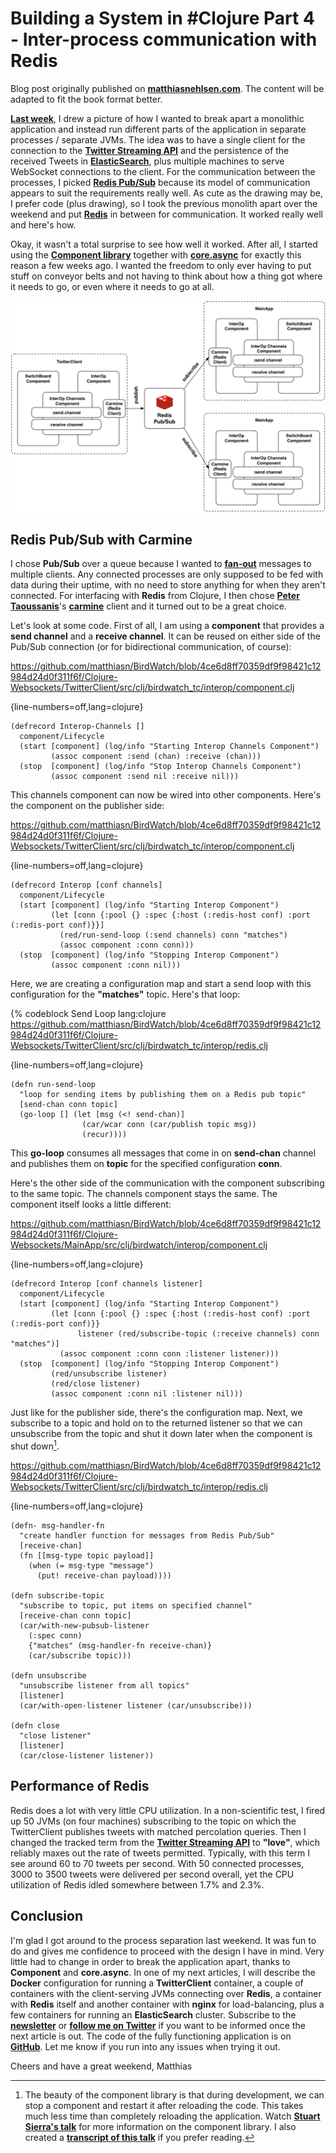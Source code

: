 # Building a System in #Clojure Part 4 - Inter-process communication with Redis

Blog post originally published on **[matthiasnehlsen.com](http://matthiasnehlsen.com/blog/2014/11/07/Building-Systems-in-Clojure-4/)**. The content will be adapted to fit the book format better.


**[Last week](http://matthiasnehlsen.com/blog/2014/10/30/Building-Systems-in-Clojure-3/)**, I drew a picture of how I wanted to break apart a monolithic application and instead run different parts of the application in separate processes / separate JVMs. The idea was to have a single client for the connection to the **[Twitter Streaming API](https://dev.twitter.com/streaming/overview)** and the persistence of the received Tweets in **[ElasticSearch](http://www.elasticsearch.com)**, plus multiple machines to serve WebSocket connections to the client. For the communication between the processes, I picked **[Redis Pub/Sub](http://redis.io/topics/pubsub)** because its model of communication appears to suit the requirements really well. As cute as the drawing may be, I prefer code (plus drawing), so I took the previous monolith apart over the weekend and put **[Redis](http://redis.io)** in between for communication. It worked really well and here's how.

Okay, it wasn't a total surprise to see how well it worked. After all, I started using the **[Component library](https://github.com/stuartsierra/component)** together with **[core.async](https://github.com/clojure/core.async)** for exactly this reason a few weeks ago. I wanted the freedom to only ever having to put stuff on conveyor belts and not having to think about how a thing got where it needs to go, or even where it needs to go at all.

![Redesigned Architecture - InterOp](images/redesign2.png)

## Redis Pub/Sub with Carmine
I chose **Pub/Sub** over a queue because I wanted to **[fan-out](http://en.wikipedia.org/wiki/Fan-out)** messages to multiple clients. Any connected processes are only supposed to be fed with data during their uptime, with no need to store anything for when they aren't connected. For interfacing with **Redis** from Clojure, I then chose **[Peter Taoussanis](https://twitter.com/ptaoussanis)**'s **[carmine](https://github.com/ptaoussanis/carmine)** client and it turned out to be a great choice.

Let's look at some code. First of all, I am using a **component** that provides a **send channel** and a **receive channel**. It can be reused on either side of the Pub/Sub connection (or for bidirectional communication, of course):

https://github.com/matthiasn/BirdWatch/blob/4ce6d8ff70359df9f98421c12984d24d0f311f6f/Clojure-Websockets/TwitterClient/src/clj/birdwatch_tc/interop/component.clj
 
{line-numbers=off,lang=clojure}
~~~
(defrecord Interop-Channels []
  component/Lifecycle
  (start [component] (log/info "Starting Interop Channels Component")
         (assoc component :send (chan) :receive (chan)))
  (stop  [component] (log/info "Stop Interop Channels Component")
         (assoc component :send nil :receive nil)))
~~~

This channels component can now be wired into other components. Here's the component on the publisher side:

https://github.com/matthiasn/BirdWatch/blob/4ce6d8ff70359df9f98421c12984d24d0f311f6f/Clojure-Websockets/TwitterClient/src/clj/birdwatch_tc/interop/component.clj

{line-numbers=off,lang=clojure}
~~~
(defrecord Interop [conf channels]
  component/Lifecycle
  (start [component] (log/info "Starting Interop Component")
         (let [conn {:pool {} :spec {:host (:redis-host conf) :port (:redis-port conf)}}]
           (red/run-send-loop (:send channels) conn "matches")
           (assoc component :conn conn)))
  (stop  [component] (log/info "Stopping Interop Component")
         (assoc component :conn nil)))
~~~

Here, we are creating a configuration map and start a send loop with this configuration for the **"matches"** topic. Here's that loop:

{% codeblock Send Loop lang:clojure https://github.com/matthiasn/BirdWatch/blob/4ce6d8ff70359df9f98421c12984d24d0f311f6f/Clojure-Websockets/TwitterClient/src/clj/birdwatch_tc/interop/redis.clj

{line-numbers=off,lang=clojure}
~~~
(defn run-send-loop
  "loop for sending items by publishing them on a Redis pub topic"
  [send-chan conn topic]
  (go-loop [] (let [msg (<! send-chan)]
                (car/wcar conn (car/publish topic msg))
                (recur))))
~~~

This **go-loop** consumes all messages that come in on **send-chan** channel and publishes them on **topic** for the specified configuration **conn**.

Here's the other side of the communication with the component subscribing to the same topic. The channels component stays the same. The component itself looks a little different:

https://github.com/matthiasn/BirdWatch/blob/4ce6d8ff70359df9f98421c12984d24d0f311f6f/Clojure-Websockets/MainApp/src/clj/birdwatch/interop/component.clj

{line-numbers=off,lang=clojure}
~~~
(defrecord Interop [conf channels listener]
  component/Lifecycle
  (start [component] (log/info "Starting Interop Component")
         (let [conn {:pool {} :spec {:host (:redis-host conf) :port (:redis-port conf)}}
               listener (red/subscribe-topic (:receive channels) conn "matches")]
           (assoc component :conn conn :listener listener)))
  (stop  [component] (log/info "Stopping Interop Component")
         (red/unsubscribe listener)
         (red/close listener)
         (assoc component :conn nil :listener nil)))
~~~

Just like for the publisher side, there's the configuration map. Next, we subscribe to a topic and hold on to the returned listener so that we can unsubscribe from the topic and shut it down later when the component is shut down[^1].

https://github.com/matthiasn/BirdWatch/blob/4ce6d8ff70359df9f98421c12984d24d0f311f6f/Clojure-Websockets/TwitterClient/src/clj/birdwatch_tc/interop/redis.clj

{line-numbers=off,lang=clojure}
~~~
(defn- msg-handler-fn
  "create handler function for messages from Redis Pub/Sub"
  [receive-chan]
  (fn [[msg-type topic payload]]
    (when (= msg-type "message")
      (put! receive-chan payload))))

(defn subscribe-topic
  "subscribe to topic, put items on specified channel"
  [receive-chan conn topic]
  (car/with-new-pubsub-listener
    (:spec conn)
    {"matches" (msg-handler-fn receive-chan)}
    (car/subscribe topic)))

(defn unsubscribe
  "unsubscribe listener from all topics"
  [listener]
  (car/with-open-listener listener (car/unsubscribe)))

(defn close
  "close listener"
  [listener]
  (car/close-listener listener))
~~~

## Performance of Redis
Redis does a lot with very little CPU utilization. In a non-scientific test, I fired up 50 JVMs (on four machines) subscribing to the topic on which the TwitterClient publishes tweets with matched percolation queries. Then I changed the tracked term from the **[Twitter Streaming API](https://dev.twitter.com/streaming/overview)** to **"love"**, which reliably maxes out the rate of tweets permitted. Typically, with this term I see around 60 to 70 tweets per second. With 50 connected processes, 3000 to 3500 tweets were delivered per second overall, yet the CPU utilization of Redis idled somewhere between 1.7% and 2.3%.

## Conclusion
I'm glad I got around to the process separation last weekend. It was fun to do and gives me confidence to proceed with the design I have in mind. Very little had to change in order to break the application apart, thanks to **Component** and **core.async**. In one of my next articles, I will describe the **Docker** configuration for running a **TwitterClient** container, a couple of containers with the client-serving JVMs connecting over **Redis**, a container with **Redis** itself and another container with **nginx** for load-balancing, plus a few containers for running an **ElasticSearch** cluster. Subscribe to the <a href="http://eepurl.com/y0HWv" target="_blank"><strong>newsletter</strong></a> or **[follow me on Twitter](https://twitter.com/matthiasnehlsen)** if you want to be informed once the next article is out. The code of the fully functioning application is on **[GitHub](https://github.com/matthiasn/BirdWatch)**. Let me know if you run into any issues when trying it out.

Cheers and have a great weekend,
Matthias

[^1]: The beauty of the component library is that during development, we can stop a component and restart it after reloading the code. This takes much less time than completely reloading the application. Watch **[Stuart Sierra's talk](https://www.youtube.com/watch?v=13cmHf_kt-Q)** for more information on the component library. I also created a **[transcript of this talk](https://github.com/matthiasn/talk-transcripts/blob/master/Sierra_Stuart/Components.md)** if you prefer reading.